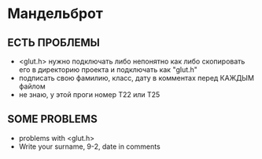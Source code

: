 # Мандельброт

## ЕСТЬ ПРОБЛЕМЫ
- <glut.h> нужно подключать либо непонятно как либо скопировать его в директорию проекта и подключать как "glut.h"
- подписать свою фамилию, класс, дату в комментах перед КАЖДЫМ файлом
- не знаю, у этой проги номер T22 или T25

## SOME PROBLEMS
- problems with <glut.h> 
- Write your surname, 9-2, date in comments
